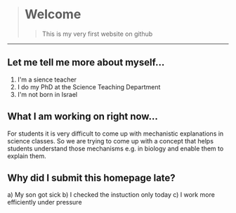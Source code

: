 > # Welcome
>> This is my very first website on github

---

## Let me tell me more about myself...

  1. I'm a sience teacher
  2. I do my PhD at the Science Teaching Department
  3. I'm not born in Israel

## What I am working on right now...

For students it is very difficult to come up with mechanistic explanations in science classes. So we are trying to come up with a concept that helps students understand those mechanisms e.g. in biology and enable them to explain them.

## Why did I submit this homepage late?

a) My son got sick
b) I checked the instuction only today
c) I work more efficiently under pressure

